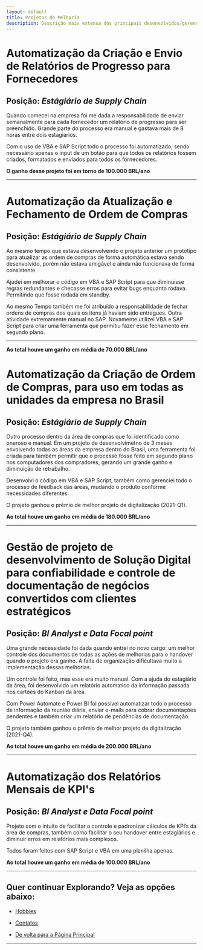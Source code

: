 ```yaml
---
layout: default
title: Projetos de Melhoria
description: Descrição mais extensa dos principais desenvolvidos/gerenciados na minha vida profissional
---
```


# **Automatização da Criação e Envio de Relatórios de Progresso para Fornecedores**
## Posição: _Estágiário de Supply Chain_

Quando comecei na empresa foi me dada a responsabilidade de enviar semanalmente para cada fornecedor um relatório de progresso para ser preenchido. Grande parte do processo era manual e gastava mais de 8 horas entre dois estagiários.

Com o uso de VBA e SAP Script todo o processo foi automatizado, sendo necessário apenas o input de um botão para que todos os relatórios fossem criados, formatados e enviados para todos os fornecedores.

**O ganho desse projeto foi em torno de 100.000 BRL/ano**

* * *

# **Automatização da Atualização e Fechamento de Ordem de Compras**
## Posição: _Estágiário de Supply Chain_

Ao mesmo tempo que estava desenvolvendo o projeto anterior um protótipo para atualizar as ordem de compras de forma automática estava sendo desenvolvido, porém não estava amigável e ainda não funcionava de forma consistente.

Ajudei em melhorar o código em VBA e SAP Script para que diminuisse regras redundantes e checasse erros para evitar bugs enquanto rodava. Permitindo que fosse rodada em standby.

Ao mesmo Tempo também me foi atribuído a responsabilidade de fechar ordens de compras dos quais os itens já haviam sido entregues. Outra atividade extremamente manual no SAP. Novamente utilizei VBA e SAP Script para criar uma ferramenta que permitiu fazer esse fechamento em segundo plano.

* * *

**Ao total houve um ganho em média de 70.000 BRL/ano**

# **Automatização da Criação de Ordem de Compras, para uso em todas as unidades da empresa no Brasil**
## Posição: _Estágiário de Supply Chain_

Outro processo dentro da área de compras que foi identificado como oneroso e manual. 
Em um projeto de desenvolvimetno de 3 meses envolvendo todas as áreas da empresa dentro do Brasil, uma ferramenta foi criada para também permitir que o processo fosse feito em segundo plano nos computadores dos compradores, gerando um grande ganho e diminuição de retrabalho.

Desenvolvi o código em VBA e SAP Script, também como gerenciei todo o processo de feedback das áreas, mudando o produto conforme necessidades diferentes.

O projeto ganhou o prêmio de melhor projeto de digitalização (2021-Q1).

**Ao total houve um ganho em média de 180.000 BRL/ano**

* * *

# **Gestão de projeto de desenvolvimento de Solução Digital para confiabilidade e controle de documentação de negócios convertidos com clientes estratégicos**
## Posição: _BI Analyst e Data Focal point_

Uma grande necessidade foi dada quando entrei no novo cargo: um melhor controle dos documentos de todas as ações de melhorias para o handover quando o projeto era ganho. A falta de organização dificultava muito a implementação dessas melhorias.

Um controle foi feito, mas esse era muito manual. Com a ajuda do estagiário da área, foi desenvolvido um relatório automatico da informação passada nos cartões do Kanban da área.

Com Power Automate e Power BI foi possível automatizar todo o processo de informação da reunião diária, enviar e-mails para cobrar documentações pendentes e também criar um relatório de pendências de documentação.

O projeto também ganhou o prêmio de melhor projeto de digitalização (2021-Q4).

**Ao total houve um ganho em média de 200.000 BRL/ano**

* * *

# **Automatização dos Relatórios Mensais de KPI's**
## Posição: _BI Analyst e Data Focal point_

Projeto com o intuito de facilitar o controle e padronizar cálculos de KPI’s da área de compras, também como facilitar o seu handover entre estagiários e diminuir erros em relatórios mais complexos.

Todos foram feitos com SAP Script e VBA em uma planilha apenas.

**Ao total houve um ganho em média de 100.000 BRL/ano**

* * *
## **Quer continuar Explorando? Veja as opções abaixo:**

*   [Hobbies](./Hobbies.md)

*   [Contatos](./Contatos.md)

*   [De volta para a Página Principal](./)

* * *